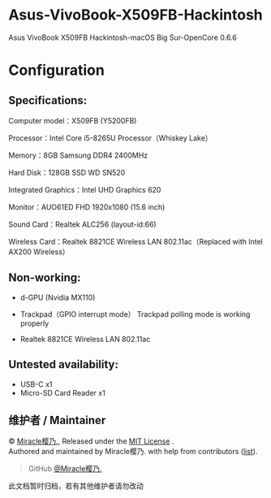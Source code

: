 # Asus-VivoBook-X509FB-Hackintosh
Asus VivoBook X509FB Hackintosh-macOS Big Sur-OpenCore 0.6.6

# Configuration

## Specifications:

Computer model：X509FB (Y5200FB)

Processor：Intel Core i5-8265U Processor（Whiskey Lake）

Memory：8GB Samsung DDR4 2400MHz

Hard Disk：128GB SSD WD SN520

Integrated Graphics：Intel UHD Graphics 620

Monitor：AUO61ED FHD 1920x1080 (15.6 inch)

Sound Card：Realtek ALC256 (layout-id:66)

Wireless Card：Realtek 8821CE Wireless LAN 802.11ac（Replaced with Intel AX200 Wireless）




## Non-working:

- d-GPU (Nvidia MX110)

- Trackpad（GPIO interrupt mode）
Trackpad polling mode is working properly

- Realtek 8821CE Wireless LAN 802.11ac




## Untested availability:

- USB-C x1
- Micro-SD Card Reader x1


## 维护者 / Maintainer

© [Miracle樱乃.](https://github.com/Miracle-Sakuno), Released under the [MIT License](./LICENSE) .<br>
Authored and maintained by Miracle樱乃. with help from contributors ([list](https://github.com/Miracle-Sakuno/Asus-VivoBook-X509FB-Hackintosh/graphs/contributors)).

> GitHub [@Miracle樱乃.](https://github.com/Miracle-Sakuno) 

此文档暂时归档，若有其他维护者请勿改动
